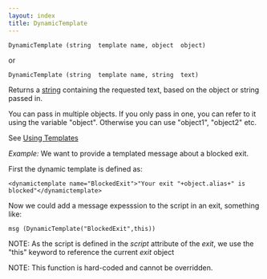 ```yaml
---
layout: index
title: DynamicTemplate
---
```


    DynamicTemplate (string  template name, object  object)

or

    DynamicTemplate (string  template name, string  text)

Returns a [string](../types/string.html) containing the requested text, based on the object or string passed in.

You can pass in multiple objects. If you only pass in one, you can refer to it using the variable "object". Otherwise you can use "object1", "object2" etc.

See [Using Templates](../guides/using_templates.html)

*Example:* We want to provide a templated message about a blocked exit.

First the dynamic template is defined as:

    <dynamictemplate name="BlockedExit">"Your exit "+object.alias+" is blocked"</dynamictemplate>

Now we could add a message expesssion to the script in an exit, something like:

    msg (DynamicTemplate("BlockedExit",this))

NOTE: As the script is defined in the *script* attribute of the *exit*, we use the "this" keyword to reference the current *exit* object

NOTE: This function is hard-coded and cannot be overridden.